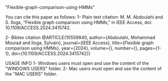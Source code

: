"Flexible-graph-comparison-using-HMMs" 

You can cite this paper as follows:
1- Plain text citation:
M. M. Abdoulahi and S. Iloga, "Flexible graph comparison using HMMs," in IEEE Access, doi: 10.1109/ACCESS.2024.3415742.

2- Bibtex citation
@ARTICLE{10559840,
  author={Abdoulahi, Mohammad Mourad and Iloga, Sylvain},
  journal={IEEE Access}, 
  title={Flexible graph comparison using HMMs}, 
  year={2024},
  volume={},
  number={},
  pages={1-1},
  doi={10.1109/ACCESS.2024.3415742}}


USAGE INFO
1- Windows users must open and use the content of the "WINDOWS USERS" folder.
2- Mac users must open and use the content of the "MAC USERS" folder.
